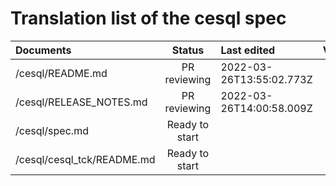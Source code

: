 # Translation list of the cesql spec

| Documents   |   Status     |  Last edited |    Version |
| :---------  | :---------: | :---------   | :---------: |
| /cesql/README.md |   PR reviewing   |   2022-03-26T13:55:02.773Z    |      -     |
| /cesql/RELEASE_NOTES.md |   PR reviewing   |   2022-03-26T14:00:58.009Z    |      -     |
| /cesql/spec.md |   Ready to start   |       |           |
| /cesql/cesql_tck/README.md |   Ready to start   |       |         |
